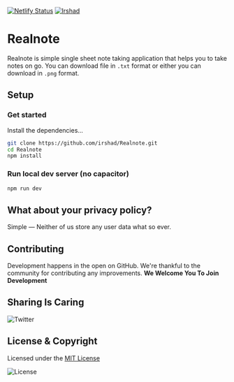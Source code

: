 
[![Netlify Status](https://api.netlify.com/api/v1/badges/fef9cd40-8d91-4f0d-adf8-63fac4f49cc1/deploy-status)](https://app.netlify.com/sites/ruff/deploys)
[![Irshad](https://img.shields.io/badge/build--by-Irshad-yellow)](https://www.irshadali.site "Irshad Ali")

# Realnote
Realnote is simple single sheet note taking application that helps you to take notes on go. You can download file in `.txt` format or either you can download  in `.png` format. 

## Setup

### Get started

Install the dependencies...

```bash
git clone https://github.com/irshad/Realnote.git
cd Realnote
npm install
```

### Run local dev server (no capacitor)

```bash
npm run dev
```


## What about your privacy policy?
Simple — Neither of us store any user data what so ever.
 
## Contributing

Development happens in the open on GitHub. We're thankful to the community for
contributing any improvements. **We Welcome You To Join Development**
 
## Sharing Is Caring
![Twitter](https://img.shields.io/twitter/url?style=social&url=https%3A%2F%2Fgithub.com%2Fphonerefer%2FRuffNotes)

## License & Copyright
 Licensed under the  [MIT License](LICENSE) 
 
 ![License](https://res.cloudinary.com/phonerefer/image/upload/c_scale,w_130/v1575520731/ruff/lgiktt3ezby86zk0413u.png "License")
